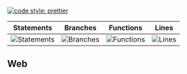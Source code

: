 [![code style: prettier](https://img.shields.io/badge/code_style-prettier-ff69b4.svg?style=flat-square)](https://github.com/prettier/prettier)

| Statements                                    | Branches                                  | Functions                                   | Lines                               |
| --------------------------------------------- | ----------------------------------------- | ------------------------------------------- | ----------------------------------- |
| ![Statements](https://img.shields.io/badge/Coverage-28.11%25-red.svg 'Make me better!') | ![Branches](https://img.shields.io/badge/Coverage-9.72%25-red.svg 'Make me better!') | ![Functions](https://img.shields.io/badge/Coverage-11.22%25-red.svg 'Make me better!') | ![Lines](https://img.shields.io/badge/Coverage-28.41%25-red.svg 'Make me better!') |

## Web
